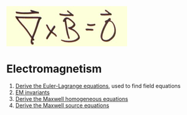 ![Curl of B is zero](../images/Index/curl_B.jpg)

# Electromagnetism

1. [Derive the Euler-Lagrange equations](derive_Euler-Lagrange.md), used to find field equations
1. [EM invariants](EM_invariants.md)
1. [Derive the Maxwell homogeneous equations](derive_Maxwell_homogeneous_equations.md)
1. [Derive the Maxwell source equations](derive_Maxwell_source_equations.md)
